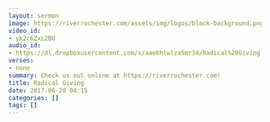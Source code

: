 ```yaml
---
layout: sermon
image: https://riverrochester.com/assets/img/logos/black-background.png
video_id:
- yk2c6ZxL2BU
audio_id:
- https://dl.dropboxusercontent.com/s/aaebhlwlza5mr34/Radical%20Giving.mp3?dl=0
verses:
- none
summary: Check us out online at https://riverrochester.com!
title: Radical Giving
date: 2017-06-28 04:15
categories: []
tags: []
---
```

